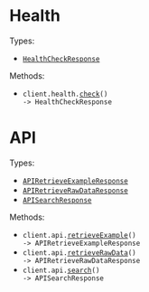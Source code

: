 # Health

Types:

- <code><a href="./src/resources/health.ts">HealthCheckResponse</a></code>

Methods:

- <code title="get /health">client.health.<a href="./src/resources/health.ts">check</a>() -> HealthCheckResponse</code>

# API

Types:

- <code><a href="./src/resources/api.ts">APIRetrieveExampleResponse</a></code>
- <code><a href="./src/resources/api.ts">APIRetrieveRawDataResponse</a></code>
- <code><a href="./src/resources/api.ts">APISearchResponse</a></code>

Methods:

- <code title="get /api/example">client.api.<a href="./src/resources/api.ts">retrieveExample</a>() -> APIRetrieveExampleResponse</code>
- <code title="get /api/raw">client.api.<a href="./src/resources/api.ts">retrieveRawData</a>() -> APIRetrieveRawDataResponse</code>
- <code title="get /api/search">client.api.<a href="./src/resources/api.ts">search</a>() -> APISearchResponse</code>
